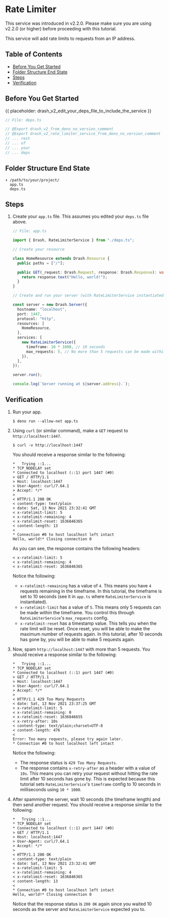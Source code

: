 # Rate Limiter

This service was introduced in v2.2.0. Please make sure you are using v2.2.0 (or
higher) before proceeding with this tutorial.

This service will add rate limits to requests from an IP address.

## Table of Contents

- [Before You Get Started](#before-you-get-started)
- [Folder Structure End State](#folder-structure-end-state)
- [Steps](#steps)
- [Verification](#verification)

## Before You Get Started

{{ placeholder: drash_v2_edit_your_deps_file_to_include_the_service }}

```typescript
// File: deps.ts

// @Export drash_v2_from_deno_no_version_comment
// @Export drash_v2_rate_limiter_service_from_deno_no_version_comment
// ... rest
// ... of
// ... your
// ... deps
```

## Folder Structure End State

```text
▾ /path/to/your/project/
  app.ts
  deps.ts
```

## Steps

1. Create your `app.ts` file. This assumes you edited your `deps.ts` file above.

   ```typescript
   // File: app.ts

   import { Drash, RateLimiterService } from "./deps.ts";

   // Create your resource

   class HomeResource extends Drash.Resource {
     public paths = ["/"];

     public GET(_request: Drash.Request, response: Drash.Response): void {
       return response.text("Hello, world!");
     }
   }

   // Create and run your server (with RateLimiterService instantiated)

   const server = new Drash.Server({
     hostname: "localhost",
     port: 1447,
     protocol: "http",
     resources: [
       HomeResource,
     ],
     services: [
       new RateLimiterService({
         timeframe: 10 * 1000, // 10 seconds
         max_requests: 5, // No more than 5 requests can be made within 10 seconds
       }),
     ],
   });

   server.run();

   console.log(`Server running at ${server.address}.`);
   ```

## Verification

1. Run your app.

   ```shell
   $ deno run --allow-net app.ts
   ```

2. Using `curl` (or similar command), make a `GET` request to
   `http://localhost:1447`.

   ```shell
   $ curl -v http://localhost:1447
   ```

   You should receive a response similar to the following:

   ```text
   *   Trying ::1...
   * TCP_NODELAY set
   * Connected to localhost (::1) port 1447 (#0)
   > GET / HTTP/1.1
   > Host: localhost:1447
   > User-Agent: curl/7.64.1
   > Accept: */*
   >
   < HTTP/1.1 200 OK
   < content-type: text/plain
   < date: Sat, 13 Nov 2021 23:32:41 GMT
   < x-ratelimit-limit: 5
   < x-ratelimit-remaining: 4
   < x-ratelimit-reset: 1636846365
   < content-length: 13
   <
   * Connection #0 to host localhost left intact
   Hello, world!* Closing connection 0
   ```

   As you can see, the response contains the following headers:

   ```text
   < x-ratelimit-limit: 5
   < x-ratelimit-remaining: 4
   < x-ratelimit-reset: 1636846365
   ```

   Notice the following:

   - `x-ratelimit-remaining` has a value of `4`. This means you have `4`
     requests remaining in the timeframe. In this tutorial, the timeframe is set
     to 10 seconds (see it in `app.ts` where `RateLimiterService` is
     instantiated).
   - `x-ratelimit-limit` has a value of `5`. This means only 5 requests can be
     made within the timeframe. You control this through `RateLimiterService`'s
     `max_requests` config.
   - `x-ratelimit-reset` has a timestamp value. This tells you when the rate
     limit will be reset. Once reset, you will be able to make the maximum
     number of requests again. In this tutorial, after 10 seconds has gone by,
     you will be able to make 5 requests again.

3. Now, spam `http://localhost:1447` with more than 5 requests. You should
   receive a response similar to the following:

   ```text
   *   Trying ::1...
   * TCP_NODELAY set
   * Connected to localhost (::1) port 1447 (#0)
   > GET / HTTP/1.1
   > Host: localhost:1447
   > User-Agent: curl/7.64.1
   > Accept: */*
   >
   < HTTP/1.1 429 Too Many Requests
   < date: Sat, 13 Nov 2021 23:37:25 GMT
   < x-ratelimit-limit: 5
   < x-ratelimit-remaining: 0
   < x-ratelimit-reset: 1636846655
   < x-retry-after: 10s
   < content-type: text/plain;charset=UTF-8
   < content-length: 476
   <
   Error: Too many requests, please try again later.
   * Connection #0 to host localhost left intact
   ```

   Notice the following:

   - The response status is `429 Too Many Requests`.
   - The response contains `x-retry-after` as a header with a value of `10s`.
     This means you can retry your request without hitting the rate limit after
     10 seconds has gone by. This is expected because this tutorial sets
     `RateLimiterService`'s `timeframe` config to 10 seconds in milliseconds
     using `10 * 1000`.

4. After spamming the server, wait 10 seconds (the timeframe length) and then
   send another request. You should receive a response similar to the following:

   ```text
   *   Trying ::1...
   * TCP_NODELAY set
   * Connected to localhost (::1) port 1447 (#0)
   > GET / HTTP/1.1
   > Host: localhost:1447
   > User-Agent: curl/7.64.1
   > Accept: */*
   >
   < HTTP/1.1 200 OK
   < content-type: text/plain
   < date: Sat, 13 Nov 2021 23:32:41 GMT
   < x-ratelimit-limit: 5
   < x-ratelimit-remaining: 4
   < x-ratelimit-reset: 1636846365
   < content-length: 13
   <
   * Connection #0 to host localhost left intact
   Hello, world!* Closing connection 0
   ```

   Notice that the response status is `200 OK` again since you waited 10 seconds
   as the server and `RateLimiterService` expected you to.
